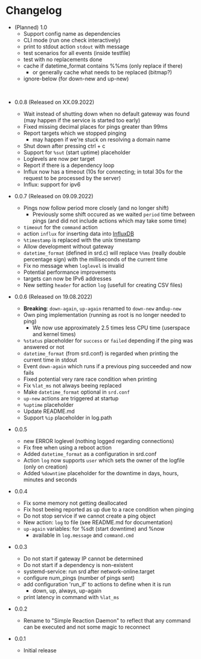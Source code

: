 
# Changelog


* (Planned) 1.0
    * Support config name as dependencies
    * CLI mode (run one check interactively)
    * print to stdout action `stdout` with message
    * test scenarios for all events (inside testfile)
    * test with no replacements done
    * cache if datetime_format contains %%ms (only replace if there)
        * or generally cache what needs to be replaced (bitmap?)
    * ignore-below (for down-new and up-new)

<br />

* 0.0.8 (Released on XX.09.2022)
    * Wait instead of shutting down when no default gateway was found (may happen if the service is started too early)
    * Fixed missing decimal places for pings greater than 99ms
    * Report targets which we stopped pinging
        * may happen if we're stuck on resolving a domain name 
    * Shut down after pressing ctrl + c
    * Support for `%sut` (start uptime) placeholder
    * Loglevels are now per target
    * Report if there is a dependency loop
    * Influx now has a timeout (10s for connecting; in total 30s for the request to be processed by the server)
    * Influx: support for ipv6

* 0.0.7 (Released on 09.09.2022)
    * Pings now follow period more closely (and no longer shift)
        * Previously some shift occured as we waited `period` time between pings (and did not include actions which may take some time)
    * `timeout` for the `command` action
    * action `influx` for inserting data into [InfluxDB](https://www.influxdata.com/)
    * `%timestamp` is replaced with the unix timestamp
    * Allow development without gateway
    * `datetime_format` (defined in srd.c) will replace `%%ms` (really double percentage sign) with the milliseconds of the current time 
    * Fix no message when `loglevel` is invalid
    * Potential performance improvements
    * targets can now be IPv6 addresses
    * New setting `header` for action `log` (usefull for creating CSV files)

* 0.0.6 (Released on 19.08.2022)
    * **Breaking**: `down-again`, `up-again` renamed to `down-new` and`up-new`
    * Own ping implementation (running as root is no longer needed to ping)
        * We now use approximately 2.5 times less CPU time (userspace and kernel times)
    * `%status` placeholder for `success` or `failed` depending if the ping was answered or not
    * `datetime_format` (from srd.conf) is regarded when printing the current time in stdout
    * Event `down-again` which runs if a previous ping succeeded and now fails
    * Fixed potential very rare race condition when printing
    * Fix `%lat_ms` not always beeing replaced
    * Make `datetime_format` optional in `srd.conf`
    * `up-new` actions are triggered at startup
    * `%uptime` placeholder
    * Update README.md
    * Support `%ip` placeholder in log.path

* 0.0.5
    * new ERROR loglevel (nothing logged regarding connections)
    * Fix free when using a reboot action
    * Added `datetime_format` as a configuration in srd.conf
    * Action `log` now supports `user` which sets the owner of the logfile (only on creation)
    * Added `%downtime` placeholder for the downtime in days, hours, minutes and seconds

* 0.0.4
    * Fix some memory not getting deallocated
    * Fix host beeing reported as up due to a race condition when pinging
    * Do not stop service if we cannot create a ping object
    * New action: `log` to file (see README.md for documentation)
    * `up-again` variables: for %sdt (start downtime) and %now
        * available in `log.message` and `command.cmd`

* 0.0.3
    * Do not start if gateway IP cannot be determined
    * Do not start if a dependency is non-existent
    * systemd-service: run srd after network-online.target
    * configure num_pings (number of pings sent)
    * add configuration 'run_if' to actions to define when it is run
        * down, up, always, up-again
    * print latency in command with `%lat_ms`

* 0.0.2
    * Rename to "Simple Reaction Daemon" to reflect that any command can be executed and not some magic to reconnect

* 0.0.1
    * Initial release
